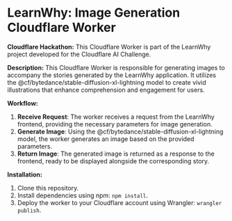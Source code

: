 # LearnWhy: Image Generation Cloudflare Worker

**Cloudflare Hackathon:**
This Cloudflare Worker is part of the LearnWhy project developed for the Cloudflare AI Challenge.

**Description:**
This Cloudflare Worker is responsible for generating images to accompany the stories generated by the LearnWhy application. It utilizes the @cf/bytedance/stable-diffusion-xl-lightning model to create vivid illustrations that enhance comprehension and engagement for users.

**Workflow:**
1. **Receive Request**: The worker receives a request from the LearnWhy frontend, providing the necessary parameters for image generation.
2. **Generate Image**: Using the @cf/bytedance/stable-diffusion-xl-lightning model, the worker generates an image based on the provided parameters.
3. **Return Image**: The generated image is returned as a response to the frontend, ready to be displayed alongside the corresponding story.

**Installation:**
1. Clone this repository.
2. Install dependencies using npm: `npm install`.
3. Deploy the worker to your Cloudflare account using Wrangler: `wrangler publish`.
